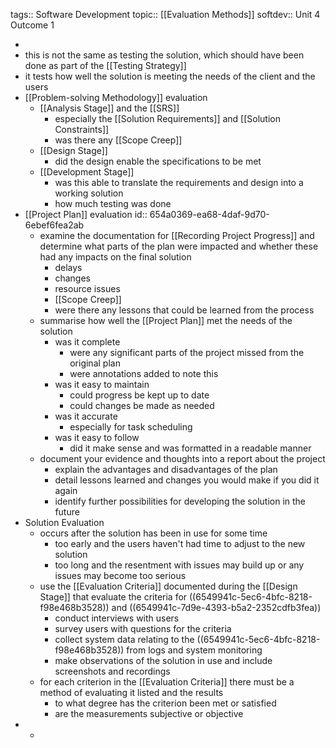 tags:: Software Development
topic:: [[Evaluation Methods]]
softdev:: Unit 4 Outcome 1

-
- this is not the same as testing the solution, which should have been done as part of the [[Testing Strategy]]
- it tests how well the solution is meeting the needs of the client and the users
- [[Problem-solving Methodology]] evaluation
	- [[Analysis Stage]] and the [[SRS]]
		- especially the [[Solution Requirements]] and [[Solution Constraints]]
		- was there any [[Scope Creep]]
	- [[Design Stage]]
		- did the design enable the specifications to be met
	- [[Development Stage]]
		- was this able to translate the requirements and design into a working solution
		- how much testing was done
- [[Project Plan]] evaluation
  id:: 654a0369-ea68-4daf-9d70-6ebef6fea2ab
	- examine the documentation for [[Recording Project Progress]] and determine what parts of the plan were impacted and whether these had any impacts on the final solution
		- delays
		- changes
		- resource issues
		- [[Scope Creep]]
		- were there any lessons that could be learned from the process
	- summarise how well the [[Project Plan]] met the needs of the solution
		- was it complete
			- were any significant parts of the project missed from the original plan
			- were annotations added to note this
		- was it easy to maintain
			- could progress be kept up to date
			- could changes be made as needed
		- was it accurate
			- especially for task scheduling
		- was it easy to follow
			- did it make sense and was formatted in a readable manner
	- document your evidence and thoughts into a report about the project
		- explain the advantages and disadvantages of the plan
		- detail lessons learned and changes you would make if you did it again
		- identify further possibilities for developing the solution in the future
- Solution Evaluation
	- occurs after the solution has been in use for some time
		- too early and the users haven't had time to adjust to the new solution
		- too long and the resentment with issues may build up or any issues may become too serious
	- use the [[Evaluation Criteria]] documented during the [[Design Stage]] that evaluate the criteria for ((6549941c-5ec6-4bfc-8218-f98e468b3528)) and  ((6549941c-7d9e-4393-b5a2-2352cdfb3fea))
		- conduct interviews with users
		- survey users with questions for the criteria
		- collect system data relating to the ((6549941c-5ec6-4bfc-8218-f98e468b3528)) from logs and system monitoring
		- make observations of the solution in use and include screenshots and recordings
	- for each criterion in the [[Evaluation Criteria]] there must be a method of evaluating it listed and the results
		- to what degree has the criterion been met or satisfied
		- are the measurements subjective or objective
-
	-